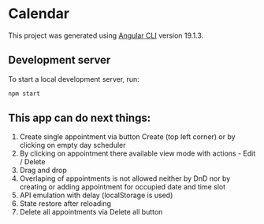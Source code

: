 # Calendar

This project was generated using [Angular CLI](https://github.com/angular/angular-cli) version 19.1.3.

## Development server

To start a local development server, run:

```bash
npm start
```

## This app can do next things:

1) Create single appointment via button Create (top left corner) or by clicking on empty day scheduler
2) By clicking on appointment there available view mode with actions - Edit / Delete
3) Drag and drop 
4) Overlaping of appointments is not allowed neither by DnD nor by creating or adding appointment for occupied date and time slot
5) API emulation with delay (localStorage is used)
6) State restore after reloading
7) Delete all appointments via Delete all button
